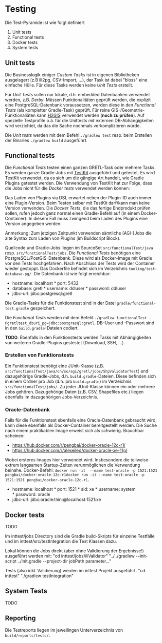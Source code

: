 # Testing

Die Test-Pyramide ist wie folgt definiert

1. Unit tests
2. Functional tests
3. Docker tests
4. System tests

## Unit tests

Die Businesslogik einiger _Custom Tasks_ ist in eigenen Bibliotheken ausgelagert (z.B ili2pg, CSV-Import, ...), der Task ist dabei "bloss" eine einfache Hülle. Für diese Tasks werden keine _Unit Tests_ erstellt. 

Für _Unit Tests_ sollen nur lokale, d.h. embedded Datenbanken verwendet werden, z.B. _Derby_. Müssen Funktionalitäten geprüft werden, die explizit eine PostgreSQL-Datenbank voraussetzen, werden diese in den _Functional Tests_ (als kompletter Gradle-Task) geprüft. Für reine GIS-/Geometrie-Funktionaliäten kann [H2GIS](http://www.h2gis.org/) verwendet werden (__noch zu prüfen__). Auf spezielle Testprofile o.ä. für die Unittests _mit_ externen DB-Abhängigkeiten wird verzichtet, da das die Sache nochmals verkomplizieren würde.

Die _Unit tests_ werden mit dem Befehl `./gradlew test` resp. beim Erstellen der Binaries `./gradlew build` ausgeführt.

## Functional tests

Die _Functional Tests_ testen einen ganzen GRETL-Task oder mehrere Tasks. Es werden ganze Gradle-Jobs mit [TestKit](https://docs.gradle.org/current/userguide/test_kit.html) ausgeführt und getestet. Es wird TestKit verwendet, da es sich um die gängige Art handelt, wie Gradle Plugins getestet werden. Die Verwendung von TestKit hat zur Folge, dass die Jobs nicht für die _Docker tests_ verwendet werden können:

Das Laden von Plugins via DSL erwartet neben der Plugin-ID auch immer eine Plugin-Version. Beim Testen selber mit TestKit darf/kann man keine Version verwenden. Die _Docker Tests_, die das fertige Endprodukt prüfen sollen, rufen jedoch ganz normal einen Gradle-Befehl auf (in einem Docker-Container). In diesem Fall muss zwingend beim Laden des Plugins eine Version angegeben werden.

Anmerkung: Zum jetzigen Zeitpunkt verwenden sämtliche (AGI-)Jobs die alte Syntax zum Laden von Plugins (im Buildscript Block).

Quellcode und Gradle-Jobs liegen im SourceSet `src/functionalTest/java` resp. `src/functionalTest/jobs`. Die _Functional Tests_ benötigen eine PostgreSQL/PostGIS-Datenbank. Diese wird als Docker-Image mit Gradle vor den Tests hochgefahren. Nach Abschluss der Tests wird der Container wieder gestoppt. Das Dockerfile befindet sich im Verzeichnis `tooling/test-database-pg/`. Die Datenbank ist wie folgt erreichbar:

* hostname: localhost
* port: 5432
* database: gretl
* username: ddluser
* password: ddluser
* jdbc-url: jdbc:postgresql:gretl

Die Gradle-Tasks für die Funktionstest sind in der Datei `gradle/functional-test.gradle` gespeichert.

Die _Functional Tests_ werden mit dem Befehl `./gradlew functionalTest -Pgretltest_dburi_pg=jdbc:postgresql:gretl`. DB-User und -Passwort sind in den `build.gradle`-Dateien codiert.

__TODO__: Ebenfalls in den Funktionstests werden Tasks mit Abhängigkeiten von weiteren Gradle-Plugins gestestet (Download, SSH, ...).

### Erstellen von Funktionstests

Ein Funktionstest benötigt eine JUnit-Klasse (z.B. `src/functionalTest/java/ch/so/agi/gretl/jobs/ShpValidatorTest`) und dazugehörige Gradle-Jobs, d.h. `build.gradle`-Dateien. Diese befinden sich in einem Ordner pro Job (d.h. pro `build.gradle`) im Verzeichnis `src/functionalTest/jobs/`. Zu jeder JUnit-Klasse können ein oder mehrere Jobs gehören. Dazugehörige Daten (z.B. CSV, Shapefiles etc.) liegen ebenfalls im dazugehörigen Jobs-Verzeichnis.

### Oracle-Datenbank

Falls für die Funktionstest ebenfalls eine Oracle-Datenbank gebraucht wird, kann diese ebenfalls als Docker-Container bereitgestellt werden. Die Suche nach einem praktikablen Image erweist sich als schwierig. Brauchbar scheinen:

* https://hub.docker.com/r/pengbai/docker-oracle-12c-r1/ 
* https://hub.docker.com/r/alexeiled/docker-oracle-xe-11g/ 

Wobei ersteres Images hier verwendet wird. Insbesondere die teilweise extrem langsamen Startup-Zeiten verunmöglichen die Verwendung beinahe. Docker-Befehl: `docker run -it  --name test-oracle -p 1521:1521 pengbai/docker-oracle-12c-r1docker run -it --name test-oracle -p 1521:1521 pengbai/docker-oracle-12c-r1`.

* hostname: localhost
* port: 1521
* sid: xe
* username: system
* password: oracle
* jdbc-url: jdbc:oracle:thin:@localhost:1521:xe

## Docker tests
TODO

Im inttest/jobs Directory sind die Gradle build-Skripts für einzelne Testfälle und im
inttest/src/testIntegration die Test Klassen dazu.

Lokal können die Jobs direkt (aber ohne Validierung der Ergebnisse!) ausgeführt werden mit:
"cd inttest/jobs/iliValidator"
"../../gradlew --init-script ../init.gradle --project-dir jobPath
parameter..."

Tests (also inkl. Validierung) werden im inttest Projekt ausgeführt.
"cd inttest"
"./gradlew testIntegration"

## System Tests
TODO 

## Reporting

Die Testreports liegen im jeweilingen Unterverzeichnis von `build/reports/tests/`.

